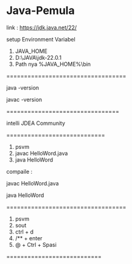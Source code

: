 ﻿# Java-Pemula

link : https://jdk.java.net/22/

setup Environment Variabel

1. JAVA_HOME
2. D:\JAVA\jdk-22.0.1
3. Path nya %JAVA_HOME%\bin

==================================

java -version

javac -version

================================

intelli JDEA Community

============================

1. psvm
2. javac HelloWord.java
3. java HelloWord

compaile :

javac HelloWord.java

java HelloWord

==================================

1. psvm
2. sout
3. ctrl + d
4. /** + enter
5. @ + Ctrl + Spasi

===========================
